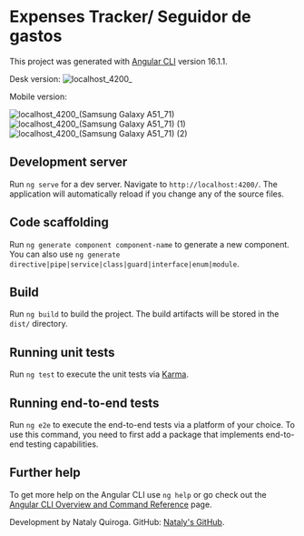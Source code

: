 # Expenses Tracker/ Seguidor de gastos

This project was generated with [Angular CLI](https://github.com/angular/angular-cli) version 16.1.1.

Desk version:
![localhost_4200_](https://github.com/natalyq1/Expenses-income/assets/98822525/f4296051-0c73-4768-94c8-9fcdd87d31bc)

Mobile version:

![localhost_4200_(Samsung Galaxy A51_71)](https://github.com/natalyq1/Expenses-income/assets/98822525/d85190d1-21fd-4676-9f6e-2044fb42ed58)
![localhost_4200_(Samsung Galaxy A51_71) (1)](https://github.com/natalyq1/Expenses-income/assets/98822525/94dbb00e-ba02-4a49-955f-d4f771b061dd)
![localhost_4200_(Samsung Galaxy A51_71) (2)](https://github.com/natalyq1/Expenses-income/assets/98822525/b6621ddf-0df3-4096-a583-479bf89fa51d)

## Development server

Run `ng serve` for a dev server. Navigate to `http://localhost:4200/`. The application will automatically reload if you change any of the source files.

## Code scaffolding

Run `ng generate component component-name` to generate a new component. You can also use `ng generate directive|pipe|service|class|guard|interface|enum|module`.

## Build

Run `ng build` to build the project. The build artifacts will be stored in the `dist/` directory.

## Running unit tests

Run `ng test` to execute the unit tests via [Karma](https://karma-runner.github.io).

## Running end-to-end tests

Run `ng e2e` to execute the end-to-end tests via a platform of your choice. To use this command, you need to first add a package that implements end-to-end testing capabilities.

## Further help

To get more help on the Angular CLI use `ng help` or go check out the [Angular CLI Overview and Command Reference](https://angular.io/cli) page.

Development by Nataly Quiroga.
GitHub: [Nataly's GitHub](https://github.com/natalyq1).

